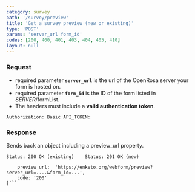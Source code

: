 ```yaml
---
category: survey
path: '/survey/preview'
title: 'Get a survey preview (new or existing)'
type: 'POST'
params: 'server_url form_id'
codes: [200, 400, 401, 403, 404, 405, 410]
layout: null
---
```


### Request

* required parameter **`server_url`** is the url of the OpenRosa server your form is hosted on.
* required parameter **`form_id`** is the ID of the form listed in _SERVER_/formList.
* The headers must include a **valid authentication token**.

```Authorization: Basic API_TOKEN:```

### Response

Sends back an object including a preview_url property.

```Status: 200 OK (existing)    Status: 201 OK (new)```
```{
    preview_url:  'https://enketo.org/webform/preview?server_url=....&form_id=...',
    code: '200'
}```
